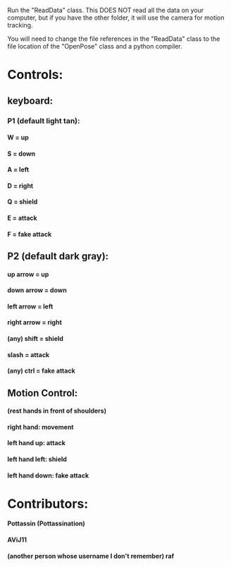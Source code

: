 Run the "ReadData" class.
This DOES NOT read all the data on your computer, but if you have the other folder, it will use the camera for motion tracking.  

You will need to change the file references in the "ReadData" class to the file location of the "OpenPose" class and a python compiler.  
  
# Controls:
## keyboard:
### P1 (default light tan):  
#### W = up  
#### S = down  
#### A = left  
#### D = right  
#### Q = shield  
#### E = attack  
#### F = fake attack  
## P2 (default dark gray):  
#### up arrow = up  
#### down arrow = down  
#### left arrow = left  
#### right arrow = right  
#### (any) shift = shield  
#### slash = attack  
#### (any) ctrl = fake attack  
## Motion Control:  
#### (rest hands in front of shoulders)  
#### right hand: movement  
#### left hand up: attack  
#### left hand left: shield  
#### left hand down: fake attack  
  
  

# Contributors:
#### Pottassin (Pottassination)
#### AViJ11
#### (another person whose username I don't remember) raf

